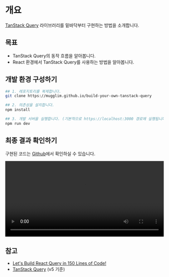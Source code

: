 # 개요

[TanStack Query](https://github.com/tanstack/query) 라이브러리를 밑바닥부터 구현하는 방법을 소개합니다.

## 목표

- TanStack Query의 동작 흐름을 알아봅니다.
- React 환경에서 TanStack Query를 사용하는 방법을 알아봅니다.

## 개발 환경 구성하기

```bash
## 1. 레포지토리를 복제합니다.
git clone https://mugglim.github.io/build-your-own-tanstack-query

## 2. 의존성을 설치합니다.
npm install

## 3. 개발 서버을 실행합니다. (기본적으로 https://localhost:3000 경로에 실행됩니다.)
npm run dev
```

## 최종 결과 확인하기

구현된 코드는 [Github](https://github.com/mugglim/build-your-own-tanstack-query)에서 확인하실 수 있습니다.

<video width="100%" height="240" controls>
  <source src="/demo.mov" type="video/mp4">
</video>

## 참고

- [Let's Build React Query in 150 Lines of Code!](https://www.youtube.com/watch?v=9SrIirrnwk0)
- [TanStack Query](https://tanstack.com/query/latest) (v5 기준)
